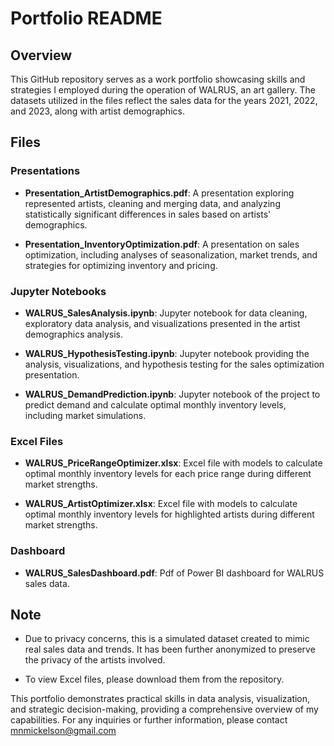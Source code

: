 # Portfolio README

## Overview

This GitHub repository serves as a work portfolio showcasing skills and strategies I employed during the operation of WALRUS, an art gallery. The datasets utilized in the files reflect the sales data for the years 2021, 2022, and 2023, along with artist demographics.

## Files

### Presentations
- **Presentation_ArtistDemographics.pdf**: A presentation exploring represented artists, cleaning and merging data, and analyzing statistically significant differences in sales based on artists' demographics.

- **Presentation_InventoryOptimization.pdf**: A presentation on sales optimization, including analyses of seasonalization, market trends, and strategies for optimizing inventory and pricing.

### Jupyter Notebooks
- **WALRUS_SalesAnalysis.ipynb**: Jupyter notebook for data cleaning, exploratory data analysis, and visualizations presented in the artist demographics analysis.
  
- **WALRUS_HypothesisTesting.ipynb**: Jupyter notebook providing the analysis, visualizations, and hypothesis testing for the sales optimization presentation.

- **WALRUS_DemandPrediction.ipynb**: Jupyter notebook of the project to predict demand and calculate optimal monthly inventory levels, including market simulations.

### Excel Files

- **WALRUS_PriceRangeOptimizer.xlsx**: Excel file with models to calculate optimal monthly inventory levels for each price range during different market strengths.
  
- **WALRUS_ArtistOptimizer.xlsx**: Excel file with models to calculate optimal monthly inventory levels for highlighted artists during different market strengths.

### Dashboard

- **WALRUS_SalesDashboard.pdf**: Pdf of Power BI dashboard for WALRUS sales data.
  
## Note

- Due to privacy concerns, this is a simulated dataset created to mimic real sales data and trends. It has been further anonymized to preserve the privacy of the artists involved.

- To view Excel files, please download them from the repository.

This portfolio demonstrates practical skills in data analysis, visualization, and strategic decision-making, providing a comprehensive overview of my capabilities. For any inquiries or further information, please contact mnmickelson@gmail.com
